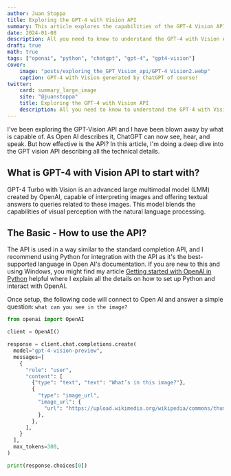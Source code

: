 ```yaml
---
author: Juan Stoppa
title: Exploring the GPT-4 with Vision API
summary: This article explores the capabilities of the GPT-4 Vision API with an example of each case including more complex scenarios such as object location.
date: 2024-01-08
description: All you need to know to understand the GPT-4 with Vision API.
draft: true
math: true
tags: ["openai", "python", "chatgpt", "gpt-4", "gpt4-vision"]
cover:
    image: "posts/exploring_the_GPT_Vision_api/GPT-4 Vision2.webp"
    caption: GPT-4 with Vision generated by ChatGPT of course!
twitter:
    card: summary_large_image
    site: "@juanstoppa"
    title: Exploring the GPT-4 with Vision API
    description: All you need to know to understand the GPT-4 with Vision API.
---
```


I've been exploring the GPT-Vision API and I have been blown away by what is capable of. As Open AI describes it, ChatGPT can now see, hear, and speak. But how effective is the API? In this article, I'm doing a deep dive into the GPT vision API describing all the technical details. 

## What is GPT-4 with Vision API to start with?

GPT-4 Turbo with Vision is an advanced large multimodal model (LMM) created by OpenAI, capable of interpreting images and offering textual answers to queries related to these images. This model blends the capabilities of visual perception with the natural language processing. 

## The Basic - How to use the API?

The API is used in a way similar to the standard completion API, and I recommend using Python for integration with the API as it's the best-supported language in Open AI's documentation. If you are new to this and using Windows, you might find my article [Getting started with OpenAI in Python](/posts/getting_started_with_openai_in_python/post/) helpful where I explain all the details on how to set up Python and interact with OpenAI.

Once setup, the following code will connect to Open AI and answer a simple question: `what can you see in the image?`

```python
from openai import OpenAI

client = OpenAI()

response = client.chat.completions.create(
  model="gpt-4-vision-preview",
  messages=[
    {
      "role": "user",
      "content": [
        {"type": "text", "text": "What’s in this image?"},
        {
          "type": "image_url",
          "image_url": {
            "url": "https://upload.wikimedia.org/wikipedia/commons/thumb/d/dd/Gfp-wisconsin-madison-the-nature-boardwalk.jpg/2560px-Gfp-wisconsin-madison-the-nature-boardwalk.jpg",
          },
        },
      ],
    }
  ],
  max_tokens=300,
)

print(response.choices[0])
````




